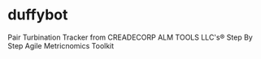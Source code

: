 duffybot
========

Pair Turbination Tracker from CREADECORP ALM TOOLS LLC's® Step By Step Agile Metricnomics Toolkit